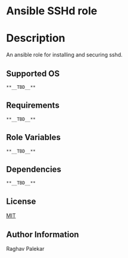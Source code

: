 # Ansible SSHd role

# Description
An ansible role for installing and securing sshd.

## Supported OS

`**__TBD__**`

## Requirements

`**__TBD__**`

## Role Variables

`**__TBD__**`

## Dependencies

`**__TBD__**`

## License

[MIT](http://opensource.org/licenses/MIT)

## Author Information

Raghav Palekar
